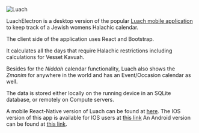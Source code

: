 ![Luach](https://user-images.githubusercontent.com/19853333/81861212-8f396300-9570-11ea-8d6b-d378ad6d321e.png 'Luach Logo')

LuachElectron is a desktop version of the popular [Luach mobile application](https://github.com/ComputeHalacha/Luach) to keep track of a Jewish womens Halachic calendar.

The client side of the application uses React and Bootstrap.

It calculates all the days that require Halachic restrictions including calculations for Vesset Kavuah.

Besides for the _Niddah_ calendar functionality, Luach also shows the _Zmanim_ for anywhere in the world and has an Event/Occasion calendar as well.

The data is stored either locally on the running device in an SQLite database, or remotely on Compute servers.

A mobile React-Native version of Luach can be found at [here](https://github.com/ComputeHalacha/Luach).
The IOS version of this app is available for IOS users at [this link](https://itunes.apple.com/us/app/luach/id1259500420)
An Android version can be found at [this link](https://play.google.com/store/apps/details?id=com.luachandroid).